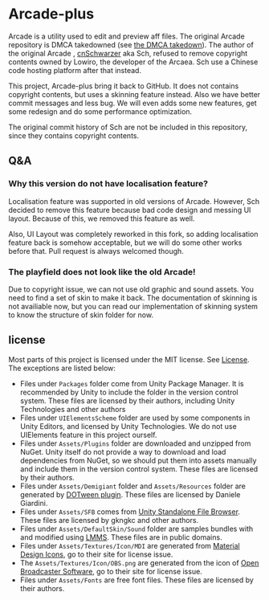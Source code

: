 # Arcade-plus

Arcade is a utility used to edit and preview aff files. The original Arcade repository is DMCA takedowned (see [the DMCA takedown](https://github.com/github/dmca/blob/master/2019/02/2019-02-27-Arcaea.md)). The author of the original Arcade , [cnSchwarzer](https://github.com/cnSchwarzer) aka Sch, refused to remove copyright contents owned by Lowiro, the developer of the Arcaea. Sch use a Chinese code hosting platform after that instead.

This project, Arcade-plus bring it back to GitHub. It does not contains copyright contents, but uses a skinning feature instead. Also we have better commit messages and less bug. We will even adds some new features, get some redesign and do some performance optimization.

The original commit history of Sch are not be included in this repository, since they contains copyright contents.

## Q&A

### Why this version do not have localisation feature?

Localisation feature was supported in old versions of Arcade. However, Sch decided to remove this feature because bad code design and messing UI layout. Because of this, we removed this feature as well.

Also, UI Layout was completely reworked in this fork, so adding localisation feature back is somehow acceptable, but we will do some other works before that. Pull request is always welcomed though.

### The playfield does not look like the old Arcade!

Due to copyright issue, we can not use old graphic and sound assets. You need to find a set of skin to make it back. The documentation of skinning is not availiable now, but you can read our implementation of skinning system to know the structure of skin folder for now.

## license

Most parts of this project is licensed under the MIT license. See [License](LICENSE). The exceptions are listed below:

- Files under `Packages` folder come from Unity Package Manager. It is recommended by Unity to include the folder in the version control system. These files are licensed by their authors, including Unity Technologies and other authors
- Files under `UIElementsScheme` folder are used by some components in Unity Editors, and licensed by Unity Technologies. We do not use UIElements feature in this project ourself.
- Files under `Assets/Plugins` folder are downloaded and unzipped from NuGet. Unity itself do not provide a way to download and load dependencies from NuGet, so we should put them into assets manually and include them in the version control system. These files are licensed by their authors.
- Files under `Assets/Demigiant` folder and `Assets/Resources` folder are generated by [DOTween plugin](http://dotween.demigiant.com/). These files are licensed by Daniele Giardini.
- Files under `Assets/SFB` comes from [Unity Standalone File Browser](https://github.com/gkngkc/UnityStandaloneFileBrowser). These files are licensed by gkngkc and other authors.
- Files under `Assets/DefaultSkin/Sound` folder are samples bundles with and modified using [LMMS](https://lmms.io). These files are in public domains.
- Files under `Assets/Textures/Icon/MDI` are generated from [Material Design Icons](https://materialdesignicons.com/), go to their site for license issue.
- The `Assets/Textures/Icon/OBS.png` are generated from the icon of [Open Broadcaster Software](https://obsproject.com/), go to their site for license issue.
- Files under `Assets/Fonts` are free font files. These files are licensed by their authors.